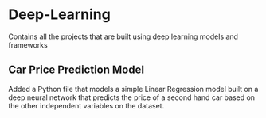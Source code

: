 # Deep-Learning
Contains all the projects that are built using deep learning models and frameworks

## Car Price Prediction Model
Added a Python file that models a simple Linear Regression model built on a deep neural network that predicts the price of a second hand car based on the other independent variables on the dataset.
